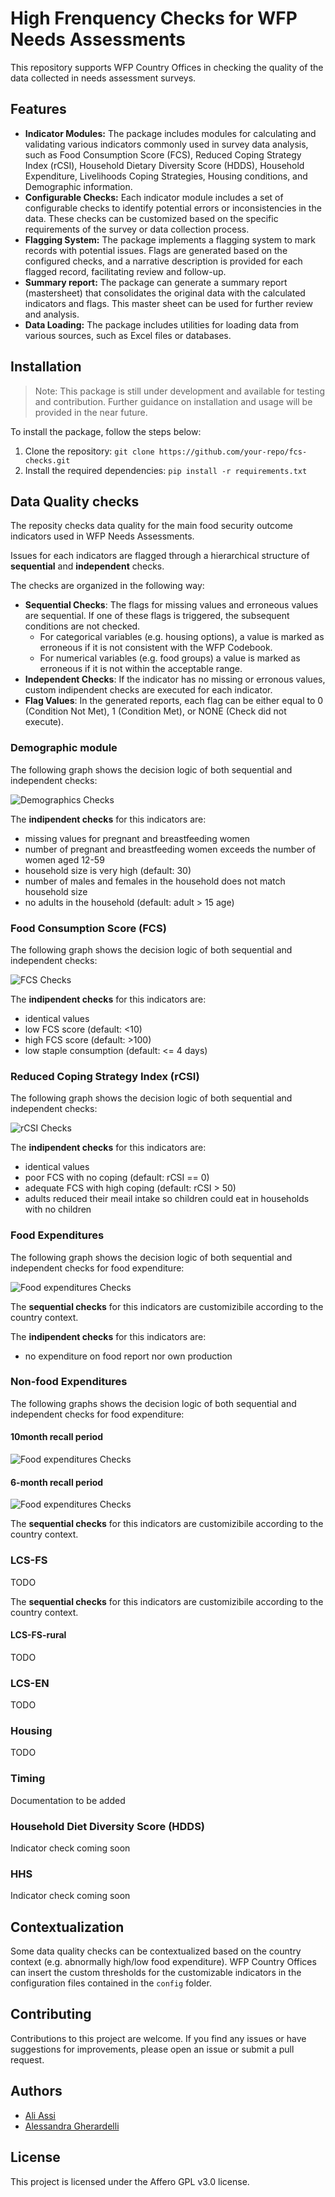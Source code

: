 # High Frenquency Checks for WFP Needs Assessments

This repository supports WFP Country Offices in checking the quality of the data collected in needs assessment surveys. 

## Features

- **Indicator Modules:** The package includes modules for calculating and validating various indicators commonly used in survey data analysis, such as Food Consumption Score (FCS), Reduced Coping Strategy Index (rCSI), Household Dietary Diversity Score (HDDS), Household Expenditure, Livelihoods Coping Strategies, Housing conditions, and Demographic information.
- **Configurable Checks:** Each indicator module includes a set of configurable checks to identify potential errors or inconsistencies in the data. These checks can be customized based on the specific requirements of the survey or data collection process.
- **Flagging System:** The package implements a flagging system to mark records with potential issues. Flags are generated based on the configured checks, and a narrative description is provided for each flagged record, facilitating review and follow-up.
- **Summary report:** The package can generate a summary report (mastersheet) that consolidates the original data with the calculated indicators and flags. This master sheet can be used for further review and analysis.
- **Data Loading:** The package includes utilities for loading data from various sources, such as Excel files or databases.

## Installation
> Note: This package is still under development and available for testing and contribution. Further guidance on installation and usage will be provided in the near future.

To install the package, follow the steps below:

1. Clone the repository: `git clone https://github.com/your-repo/fcs-checks.git`
2. Install the required dependencies: `pip install -r requirements.txt`


## Data Quality checks
The reposity checks data quality for the main food security outcome indicators used in WFP Needs Assessments. 

Issues for each indicators are flagged through a hierarchical structure of **sequential** and **independent** checks.

The checks are organized in the following way:
- **Sequential Checks**: The flags for missing values and erroneous values are sequential. If one of these flags is triggered, the subsequent conditions are not checked. 
  - For categorical variables (e.g. housing options), a value is marked as erroneous if it is not consistent with the WFP Codebook. 
  - For numerical variables (e.g. food groups) a value is marked as erroneous if it is not within the acceptable range.
- **Independent Checks**: If the indicator has no missing or erronous values, custom indipendent checks are executed for each indicator. 
- **Flag Values**: In the generated reports, each flag can be either equal to 0 (Condition Not Met), 1 (Condition Met), or NONE (Check did not execute).

### Demographic module
The following graph shows the decision logic of both sequential and independent checks:

![Demographics Checks](docs/demographic.png)

The **indipendent checks** for this indicators are:
- missing values for pregnant and breastfeeding women
- number of pregnant and breastfeeding women exceeds the number of women aged 12-59
- household size is very high (default: 30)
- number of males and females in the household does not match household size
- no adults in the household (default: adult > 15 age)

### Food Consumption Score (FCS)
The following graph shows the decision logic of both sequential and independent checks:

![FCS Checks](docs/FCS.jpg)

The **indipendent checks** for this indicators are:
- identical values
- low FCS score (default: <10) 
- high FCS score (default: >100)
- low staple consumption (default: <= 4 days)

### Reduced Coping Strategy Index (rCSI)
The following graph shows the decision logic of both sequential and independent checks:

![rCSI Checks](docs/rCSI.jpg)

The **indipendent checks** for this indicators are:
- identical values
- poor FCS with no coping (default: rCSI == 0)
- adequate FCS with high coping (default: rCSI > 50)
- adults reduced their meail intake so children could eat in households with no children

### Food Expenditures
The following graph shows the decision logic of both sequential and independent checks for food expenditure:

![Food expenditures Checks](docs/HHEXPF_7D.jpg)

The **sequential checks** for this indicators are customizibile according to the country context. 

The **indipendent checks** for this indicators are:
- no expenditure on food report nor own production

### Non-food Expenditures

The following graphs shows the decision logic of both sequential and independent checks for food expenditure:

#### 10month recall period
![Food expenditures Checks](docs/HHEXPNF_1M.jpg)

#### 6-month recall period
![Food expenditures Checks](docs/HHEXPNF_6M.jpg)

The **sequential checks** for this indicators are customizibile according to the country context. 

### LCS-FS
TODO 

The **sequential checks** for this indicators are customizibile according to the country context. 


#### LCS-FS-rural
TODO 

### LCS-EN
TODO 

### Housing
TODO


### Timing
Documentation to be added

### Household Diet Diversity Score (HDDS)
Indicator check coming soon

### HHS
Indicator check coming soon

## Contextualization
Some data quality checks can be contextualized based on the country context (e.g. abnormally high/low food expenditure). WFP Country Offices can insert the custom thresholds for the customizable indicators in the configuration files contained in the ```config``` folder. 


## Contributing

Contributions to this project are welcome. If you find any issues or have suggestions for improvements, please open an issue or submit a pull request.


## Authors
- [Ali Assi](https://github.com/AssiALi16)
- [Alessandra Gherardelli](https://github.com/AlexGherardelli)

## License

This project is licensed under the Affero GPL v3.0 license.
